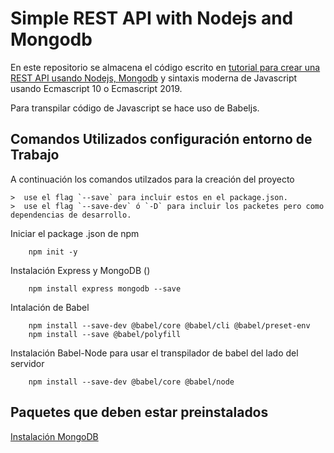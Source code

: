 # Simple REST API with Nodejs and Mongodb

En este repositorio se almacena el código escrito en [tutorial para crear una REST API usando Nodejs, Mongodb](https://www.youtube.com/watch?v=OtYoK0RV7oY&list=PLtGPr3LoS9SbftwyFA84MMoUBq5wCJORt&index=2&t=145s) y sintaxis moderna de Javascript usando Ecmascript 10 o Ecmascript 2019.

Para transpilar código de Javascript se hace uso de Babeljs.


## Comandos Utilizados configuración entorno de Trabajo

A continuación los comandos utilzados para la creación del proyecto

    >  use el flag `--save` para incluir estos en el package.json.
    >  use el flag `--save-dev` ó `-D` para incluir los packetes pero como dependencias de desarrollo.

Iniciar el package .json de npm

```
    npm init -y
```

Instalación Express y MongoDB ()

```
    npm install express mongodb --save
```

Intalación de Babel 

```
    npm install --save-dev @babel/core @babel/cli @babel/preset-env
    npm install --save @babel/polyfill
```

Instalación Babel-Node para usar el transpilador de babel del lado del servidor

```
    npm install --save-dev @babel/core @babel/node
```



## Paquetes que deben estar preinstalados 

[Instalación MongoDB](https://www.digitalocean.com/community/tutorials/como-instalar-mongodb-en-ubuntu-18-04-es)
